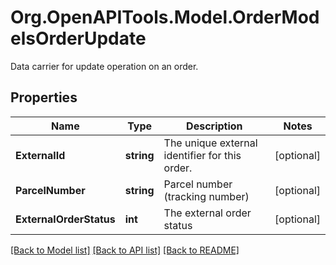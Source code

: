 # Org.OpenAPITools.Model.OrderModelsOrderUpdate
Data carrier for update operation on an order.

## Properties

Name | Type | Description | Notes
------------ | ------------- | ------------- | -------------
**ExternalId** | **string** | The unique external identifier for this order. | [optional] 
**ParcelNumber** | **string** | Parcel number (tracking number) | [optional] 
**ExternalOrderStatus** | **int** | The external order status | [optional] 

[[Back to Model list]](../README.md#documentation-for-models) [[Back to API list]](../README.md#documentation-for-api-endpoints) [[Back to README]](../README.md)

